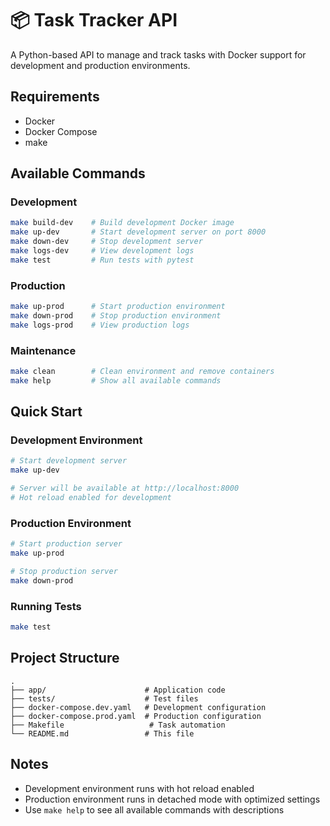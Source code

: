 # 📦 Task Tracker API

A Python-based API to manage and track tasks with Docker support for development and production environments.

## Requirements

- Docker
- Docker Compose
- make

## Available Commands

### Development

```bash
make build-dev    # Build development Docker image
make up-dev       # Start development server on port 8000
make down-dev     # Stop development server
make logs-dev     # View development logs
make test         # Run tests with pytest
```

### Production

```bash
make up-prod      # Start production environment
make down-prod    # Stop production environment  
make logs-prod    # View production logs
```

### Maintenance

```bash
make clean        # Clean environment and remove containers
make help         # Show all available commands
```

## Quick Start

### Development Environment

```bash
# Start development server
make up-dev

# Server will be available at http://localhost:8000
# Hot reload enabled for development
```

### Production Environment

```bash
# Start production server
make up-prod

# Stop production server
make down-prod
```

### Running Tests

```bash
make test
```

## Project Structure

```
.
├── app/                      # Application code
├── tests/                    # Test files
├── docker-compose.dev.yaml   # Development configuration
├── docker-compose.prod.yaml  # Production configuration
├── Makefile                   # Task automation
└── README.md                 # This file
```

## Notes

- Development environment runs with hot reload enabled
- Production environment runs in detached mode with optimized settings
- Use `make help` to see all available commands with descriptions